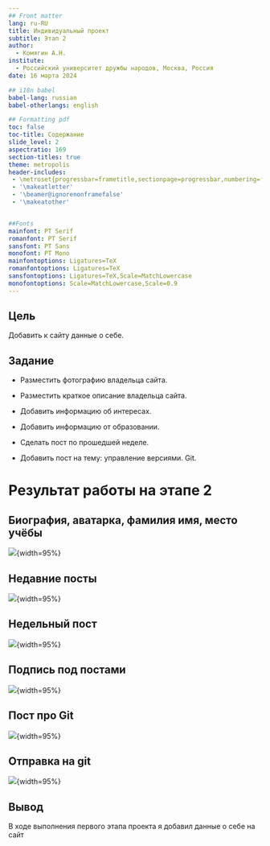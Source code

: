 ```yaml
---
## Front matter
lang: ru-RU
title: Индивидуальный проект
subtitle: Этап 2
author:
  - Комягин А.Н.
institute:
  - Российский университет дружбы народов, Москва, Россия
date: 16 марта 2024

## i18n babel
babel-lang: russian
babel-otherlangs: english

## Formatting pdf
toc: false
toc-title: Содержание
slide_level: 2
aspectratio: 169
section-titles: true
theme: metropolis
header-includes:
 - \metroset{progressbar=frametitle,sectionpage=progressbar,numbering=fraction}
 - '\makeatletter'
 - '\beamer@ignorenonframefalse'
 - '\makeatother'


##Fonts
mainfont: PT Serif
romanfont: PT Serif
sansfont: PT Sans
monofont: PT Mono
mainfontoptions: Ligatures=TeX
romanfontoptions: Ligatures=TeX
sansfontoptions: Ligatures=TeX,Scale=MatchLowercase
monofontoptions: Scale=MatchLowercase,Scale=0.9
---
```



## Цель

Добавить к сайту данные о себе.


## Задание

* Разместить фотографию владельца сайта.

* Разместить краткое описание владельца сайта.

* Добавить информацию об интересах.

* Добавить информацию от образовании.

* Сделать пост по прошедшей неделе.

* Добавить пост на тему: управление версиями. Git.

# Результат работы на этапе 2

## Биография, аватарка, фамилия имя, место учёбы

![](./image/1.PNG){width=95%}

## Недавние посты

![](./image/2.PNG){width=95%}

## Недельный пост

![](./image/3.PNG){width=95%} 

## Подпись под постами

![](./image/4.PNG){width=95%}

## Пост про Git

![](./image/5.PNG){width=95%}

## Отправка на git

![](./image/6.PNG){width=95%}

## Вывод

В ходе выполнения первого этапа проекта я добавил данные о себе на сайт 





















